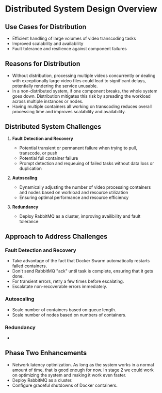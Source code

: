 # Distributed System Design Overview

## Use Cases for Distribution

- Efficient handling of large volumes of video transcoding tasks
- Improved scalability and availability
- Fault tolerance and resilience against component failures

## Reasons for Distribution

- Without distribution, processing multiple videos concurrently or dealing with exceptionally large video files could lead to significant delays, potentially rendering the service unusable.
- In a non-distributed system, if one component breaks, the whole system goes down. Distribution mitigates this risk by spreading the workload across multiple instances or nodes.
- Having multiple containers all working on transcoding reduces overall processing time and improves scalability and availability.

## Distributed System Challenges

1. **Fault Detection and Recovery**
   - Potential transient or permanent failure when trying to pull, transcode, or push
   - Potential full container failure
   - Prompt detection and requeuing of failed tasks without data loss or duplication
   
2. **Autoscaling**
   - Dynamically adjusting the number of video processing containers and nodes based on workload and resource utilization
   - Ensuring optimal performance and resource efficiency

3. **Redundancy**
   - Deploy RabbitMQ as a cluster, improving availibility and fault tolerance

## Approach to Address Challenges

### Fault Detection and Recovery
- Take advantage of the fact that Docker Swarm automatically restarts failed containers.
- Don't send RabbitMQ "ack" until task is complete, ensuring that it gets done.
- For transient errors, retry a few times before escalating.
- Escalatate non-recoverable errors immediately.

### Autoscaling
- Scale number of containers based on queue length.
- Scale number of nodes based on numbers of containers.

### Redundancy
- 

## Phase Two Enhancements

- Network latency optimization. As long as the system works in a normal amount of time, that is good enough for now. In stage 2 we could work on optimizing the system and making it work even faster.
- Deploy RabbitMQ as a cluster.
- Configure graceful shutdowns of Docker containers.

